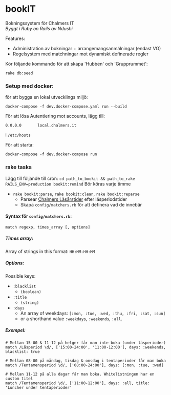 # bookIT

Bokningssystem för Chalmers IT  
*Byggt i Ruby on Rails av Ndushi*

Features:

 * Administration av bokningar + arrangemangsanmälningar (endast VO)
 * Regelsystem med matchningar mot dynamiskt definerade regler


Kör följande kommando för att skapa 'Hubben' och 'Grupprummet':

```
rake db:seed
```

### Setup med docker:
för att bygga en lokal utvecklings miljö:
```
docker-compose -f dev.docker-compose.yaml run --build
```
För att lösa Autentiering mot accounts, lägg till:
```
0.0.0.0       local.chalmers.it
```
i `/etc/hosts`

För att starta:
```
docker-compose -f dev.docker-compose run
```

### rake tasks
Lägg till följande till cron: `cd path_to_bookit && path_to_rake RAILS_ENV=production bookit:remind`
Bör köras varje timme


* `rake bookit:parse`, `rake bookit:clean`, `rake bookit:reparse`
	* Parsear [Chalmers Läsårstider](https://www.student.chalmers.se/sp/academic_year_list) efter läsperiodstider
	* Skapa `config/matchers.rb` för att definera vad de innebär


#### Syntax för `config/matchers.rb`:

```
match regexp, times_array [, options]
```

##### Times array:
Array of strings in this format: `HH:MM-HH:MM`

##### Options:
Possible keys:

* `:blacklist`
	*  `(boolean)`
* `:title`
	*  `(string)`
* `:days`
	* An array of weekdays: `[:mon, :tue, :wed, :thu, :fri, :sat, :sun]`
	* or a shorthand value `:weekdays`, `:weekends`, `:all`.



##### Exempel:
```
# Mellan 15-00 & 11-12 på helger får man inte boka (under läsperioder)
match /Läsperiod \d/, ['15:00-24:00', '11:00-12:00'], days: :weekends, blacklist: true

# Mellan 08-00 på måndag, tisdag & onsdag i tentaperioder får man boka
match /Tentamensperiod \d/, ['08:00-24:00'], days: [:mon, :tue, :wed]

# Mellan 11-12 på alla dagar får man boka. Whitelistningen har en custom titel
match /Tentamensperiod \d/, ['11:00-12:00'], days: :all, title: 'Luncher under tentaperioder'
```
